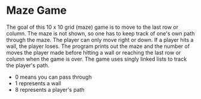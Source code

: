 # Maze Game 
The goal of this 10 x 10 grid (maze) game is to move to the last row or column. The maze is not shown, so one has to keep track of one's own path through the maze. The player can only move right or down. If a player hits a wall, the player loses. The program prints out the maze and the number of moves the player made before hitting a wall or reaching the last row or column when the game is over. The game uses singly linked lists to track the player's path.

- 0 means you can pass through
- 1 represents a wall
- 8 represents a player's path







